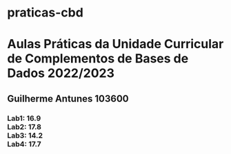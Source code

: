 # praticas-cbd
<h1>Aulas Práticas da Unidade Curricular de Complementos de Bases de Dados 2022/2023</h1>
<h2>Guilherme Antunes 103600</h2>
<h3>Lab1: 16.9<br/>
Lab2: 17.8<br/>
Lab3: 14.2<br/>
Lab4: 17.7<br/>
</h3>

